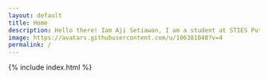 ```yaml
---
layout: default
title: Home
description: Hello there! Iam Aji Setiawan, I am a student at STIES Putera Bangsa Tegal with a study focus in Islamic economics in the Sharia Business Management study program. I have interests and hobbies in the field of IT, graphic design and amateur programming. I also accept freelance work.
image: https://avatars.githubusercontent.com/u/106381048?v=4
permalink: /
---
```


{% include index.html %}
